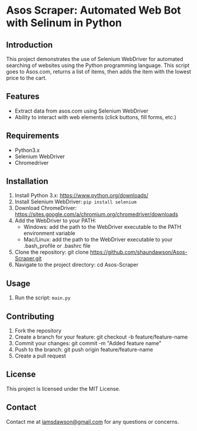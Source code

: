 # Asos Scraper: Automated Web Bot with Selinum in Python

## Introduction
This project demonstrates the use of Selenium WebDriver for automated searching of websites using the Python programming language. This script goes to Asos.com, returns a list of items, then adds the item with the lowest price to the cart.

## Features
- Extract data from asos.com using Selenium WebDriver
- Ability to interact with web elements (click buttons, fill forms, etc.)

## Requirements
- Python3.x
- Selenium WebDriver
- Chromedriver

## Installation
1. Install Python 3.x: https://www.python.org/downloads/
2. Install Selenium WebDriver: `pip install selenium`
3. Download ChromeDriver: https://sites.google.com/a/chromium.org/chromedriver/downloads
4. Add the WebDriver to your PATH:
    - Windows: add the path to the WebDriver executable to the PATH environment variable
    - Mac/Linux: add the path to the WebDriver executable to your .bash_profile or .bashrc file
5. Clone the repository: git clone https://github.com/shaundawson/Asos-Scraper.git
6. Navigate to the project directory: cd Asos-Scraper

## Usage
1. Run the script: `main.py`

## Contributing
1. Fork the repository
2. Create a branch for your feature: git checkout -b feature/feature-name
3. Commit your changes: git commit -m "Added feature name"
4. Push to the branch: git push origin feature/feature-name
5. Create a pull request

## License
This project is licensed under the MIT License.

## Contact
Contact me at iamsdawson@gmail.com for any questions or concerns.
